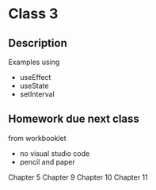 # Class 3

## Description
Examples using
- useEffect
- useState
- setInterval


## Homework due next class
from workbooklet
- no visual studio code
- pencil and paper

Chapter 5
Chapter 9
Chapter 10
Chapter 11